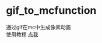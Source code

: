 # gif_to_mcfunction
通过gif在mc中生成像素动画<br/>
使用教程 <a href="https://www.bilibili.com/video/BV1wLBjYHEiS">点我</a>
